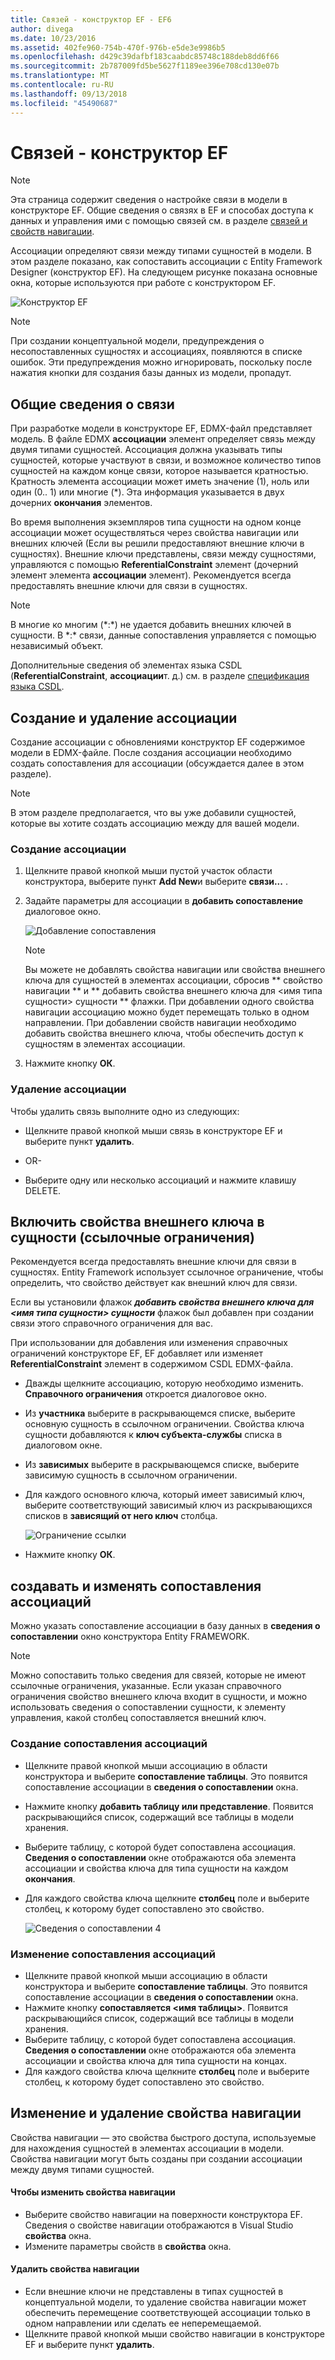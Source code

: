 ```yaml
---
title: Связей - конструктор EF - EF6
author: divega
ms.date: 10/23/2016
ms.assetid: 402fe960-754b-470f-976b-e5de3e9986b5
ms.openlocfilehash: d429c39dafbf183caabdc85748c188deb8dd6f66
ms.sourcegitcommit: 2b787009fd5be5627f1189ee396e708cd130e07b
ms.translationtype: MT
ms.contentlocale: ru-RU
ms.lasthandoff: 09/13/2018
ms.locfileid: "45490687"
---
```

# <a name="relationships---ef-designer"></a>Связей - конструктор EF
> [!NOTE]
> Эта страница содержит сведения о настройке связи в модели в конструкторе EF. Общие сведения о связях в EF и способах доступа к данных и управления ими с помощью связей см. в разделе [связей и свойств навигации](~/ef6/fundamentals/relationships.md).

Ассоциации определяют связи между типами сущностей в модели. В этом разделе показано, как сопоставить ассоциации с Entity Framework Designer (конструктор EF). На следующем рисунке показана основные окна, которые используются при работе с конструктором EF.

![Конструктор EF](~/ef6/media/efdesigner.png)

> [!NOTE]
> При создании концептуальной модели, предупреждения о несопоставленных сущностях и ассоциациях, появляются в списке ошибок. Эти предупреждения можно игнорировать, поскольку после нажатия кнопки для создания базы данных из модели, пропадут.

## <a name="associations-overview"></a>Общие сведения о связи

При разработке модели в конструкторе EF, EDMX-файл представляет модель. В файле EDMX **ассоциации** элемент определяет связь между двумя типами сущностей. Ассоциация должна указывать типы сущностей, которые участвуют в связи, и возможное количество типов сущностей на каждом конце связи, которое называется кратностью. Кратность элемента ассоциации может иметь значение (1), ноль или один (0.. 1) или многие (\*). Эта информация указывается в двух дочерних **окончания** элементов.

Во время выполнения экземпляров типа сущности на одном конце ассоциации может осуществляться через свойства навигации или внешних ключей (Если вы решили предоставляют внешние ключи в сущностях). Внешние ключи представлены, связи между сущностями, управляются с помощью **ReferentialConstraint** элемент (дочерний элемент элемента **ассоциации** элемент). Рекомендуется всегда предоставлять внешние ключи для связи в сущностях.

> [!NOTE]
> В многие ко многим (\*:\*) не удается добавить внешних ключей в сущности. В \*:\* связи, данные сопоставления управляется с помощью независимый объект.

Дополнительные сведения об элементах языка CSDL (**ReferentialConstraint**, **ассоциации**т. д.) см. в разделе [спецификация языка CSDL](~/ef6/modeling/designer/advanced/edmx/csdl-spec.md).

## <a name="create-and-delete-associations"></a>Создание и удаление ассоциации

Создание ассоциации с обновлениями конструктор EF содержимое модели в EDMX-файле. После создания ассоциации необходимо создать сопоставления для ассоциации (обсуждается далее в этом разделе).

> [!NOTE]
> В этом разделе предполагается, что вы уже добавили сущностей, которые вы хотите создать ассоциацию между для вашей модели.

### <a name="to-create-an-association"></a>Создание ассоциации

1.  Щелкните правой кнопкой мыши пустой участок области конструктора, выберите пункт **Add New**и выберите **связи...** .
2.  Задайте параметры для ассоциации в **добавить сопоставление** диалоговое окно.

    ![Добавление сопоставления](~/ef6/media/addassociation.png)

    > [!NOTE]
    > Вы можете не добавлять свойства навигации или свойства внешнего ключа для сущностей в элементах ассоциации, сбросив ** свойство навигации ** и ** добавить свойства внешнего ключа для &lt;имя типа сущности&gt; сущности ** флажки. При добавлении одного свойства навигации ассоциацию можно будет перемещать только в одном направлении. При добавлении свойств навигации необходимо добавить свойства внешнего ключа, чтобы обеспечить доступ к сущностям в элементах ассоциации.
    
3.  Нажмите кнопку **ОК**.

### <a name="to-delete-an-association"></a>Удаление ассоциации

Чтобы удалить связь выполните одно из следующих:

-   Щелкните правой кнопкой мыши связь в конструкторе EF и выберите пункт **удалить**.

- OR-

-   Выберите одну или несколько ассоциаций и нажмите клавишу DELETE.

## <a name="include-foreign-key-properties-in-your-entities-referential-constraints"></a>Включить свойства внешнего ключа в сущности (ссылочные ограничения)

Рекомендуется всегда предоставлять внешние ключи для связи в сущностях. Entity Framework использует ссылочное ограничение, чтобы определить, что свойство действует как внешний ключ для связи.

Если вы установили флажок ***добавить свойства внешнего ключа для &lt;имя типа сущности&gt; сущности*** флажок был добавлен при создании связи этого справочного ограничения для вас.

При использовании для добавления или изменения справочных ограничений конструкторе EF, EF добавляет или изменяет **ReferentialConstraint** элемент в содержимом CSDL EDMX-файла.

-   Дважды щелкните ассоциацию, которую необходимо изменить.
    **Справочного ограничения** откроется диалоговое окно.
-   Из **участника** выберите в раскрывающемся списке, выберите основную сущность в ссылочном ограничении.
    Свойства ключа сущности добавляются к **ключ субъекта-службы** списка в диалоговом окне.
-   Из **зависимых** выберите в раскрывающемся списке, выберите зависимую сущность в ссылочном ограничении.
-   Для каждого основного ключа, который имеет зависимый ключ, выберите соответствующий зависимый ключ из раскрывающихся списков в **зависящий от него ключ** столбца.

    ![Ограничение ссылки](~/ef6/media/refconstraint.png)

-   Нажмите кнопку **ОК**.

## <a name="create-and-edit-association-mappings"></a>создавать и изменять сопоставления ассоциаций

Можно указать сопоставление ассоциации в базу данных в **сведения о сопоставлении** окно конструктора Entity FRAMEWORK.

> [!NOTE]
> Можно сопоставить только сведения для связей, которые не имеют ссылочные ограничения, указанные. Если указан справочного ограничения свойство внешнего ключа входит в сущности, и можно использовать сведения о сопоставлении сущности, к элементу управления, какой столбец сопоставляется внешний ключ.

### <a name="create-an-association-mapping"></a>Создание сопоставления ассоциаций

-   Щелкните правой кнопкой мыши ассоциацию в области конструктора и выберите **сопоставление таблицы**.
    Это появится сопоставление ассоциации в **сведения о сопоставлении** окна.
-   Нажмите кнопку **добавить таблицу или представление**.
    Появится раскрывающийся список, содержащий все таблицы в модели хранения.
-   Выберите таблицу, с которой будет сопоставлена ассоциация.
    **Сведения о сопоставлении** окне отображаются оба элемента ассоциации и свойства ключа для типа сущности на каждом **окончания**.
-   Для каждого свойства ключа щелкните **столбец** поле и выберите столбец, к которому будет сопоставлено это свойство.

    ![Сведения о сопоставлении 4](~/ef6/media/mappingdetails4.png)

### <a name="edit-an-association-mapping"></a>Изменение сопоставления ассоциаций

-   Щелкните правой кнопкой мыши ассоциацию в области конструктора и выберите **сопоставление таблицы**.
    Это появится сопоставление ассоциации в **сведения о сопоставлении** окна.
-   Нажмите кнопку **сопоставляется &lt;имя таблицы&gt;**.
    Появится раскрывающийся список, содержащий все таблицы в модели хранения.
-   Выберите таблицу, с которой будет сопоставлена ассоциация.
    **Сведения о сопоставлении** окне отображаются оба элемента ассоциации и свойства ключа для типа сущности на концах.
-   Для каждого свойства ключа щелкните **столбец** поле и выберите столбец, к которому будет сопоставлено это свойство.

## <a name="edit-and-delete-navigation-properties"></a>Изменение и удаление свойства навигации

Свойства навигации — это свойства быстрого доступа, используемые для нахождения сущностей в элементах ассоциации в модели. Свойства навигации могут быть созданы при создании ассоциации между двумя типами сущностей.

#### <a name="to-edit-navigation-properties"></a>Чтобы изменить свойства навигации

-   Выберите свойство навигации на поверхности конструктора EF.
    Сведения о свойстве навигации отображаются в Visual Studio **свойства** окна.
-   Измените параметры свойств в **свойства** окна.

#### <a name="to-delete-navigation-properties"></a>Удалить свойства навигации

-   Если внешние ключи не представлены в типах сущностей в концептуальной модели, то удаление свойства навигации может обеспечить перемещение соответствующей ассоциации только в одном направлении или сделать ее неперемещаемой.
-   Щелкните правой кнопкой мыши свойство навигации в конструкторе EF и выберите пункт **удалить**.
